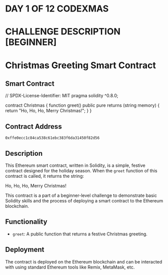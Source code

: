 # DAY 1 OF 12 CODEXMAS
# CHALLENGE DESCRIPTION [BEGINNER]
# Christmas Greeting Smart Contract

## Smart Contract
// SPDX-License-Identifier: MIT
pragma solidity ^0.8.0;

contract Christmas {
    function greet() public pure returns (string memory) {
        return "Ho, Ho, Ho, Merry Christmas!";
    }
}

## Contract Address
`0xffe0ecc1c84ca538c61ebc383f6da31450f82d56`

## Description
This Ethereum smart contract, written in Solidity, is a simple, festive contract designed for the holiday season. When the `greet` function of this contract is called, it returns the string:

Ho, Ho, Ho, Merry Christmas!


This contract is a part of a beginner-level challenge to demonstrate basic Solidity skills and the process of deploying a smart contract to the Ethereum blockchain.

## Functionality
- `greet`: A public function that returns a festive Christmas greeting.

## Deployment
The contract is deployed on the Ethereum blockchain and can be interacted with using standard Ethereum tools like Remix, MetaMask, etc.
